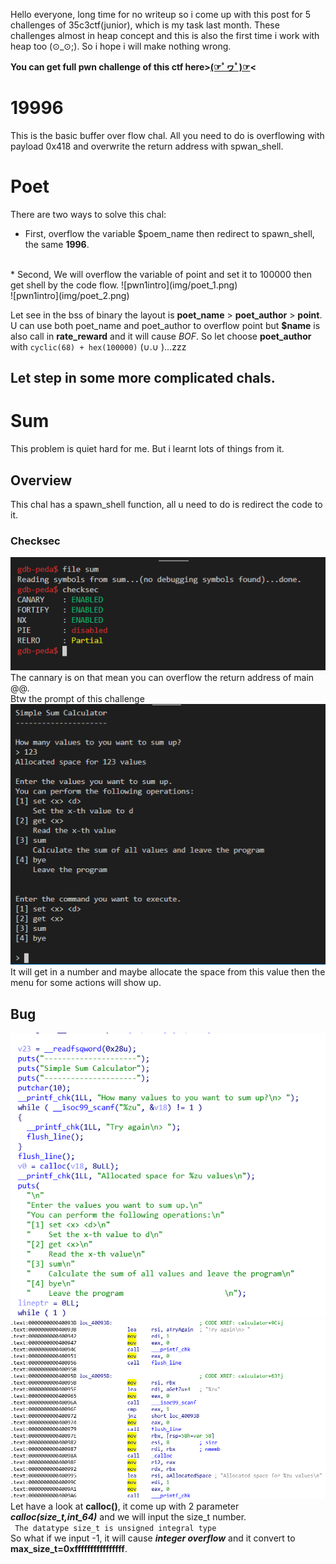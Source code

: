 Hello everyone, long time for no writeup so i come up with this post for 5 challenges of 35c3ctf(junior), which is my task last month. These challenges almost in heap concept and this is also the first time i work with heap too (⊙_⊙;). So i hope i will make nothing wrong.


**You can get full pwn challenge of this ctf here>[(☞ﾟヮﾟ)☞](https://github.com/leedinh/InfoSec/tree/master/35c3ctf_juni)<**

# 19996
This is the basic buffer over flow chal. All you need to do is overflowing with payload 0x418 and overwrite the return address with spwan_shell.

# Poet
There are two ways to solve this chal:
* First, overflow the variable $poem_name then redirect to spawn_shell, the same **1996**.
<br>
* Second, We will overflow the variable of point and set it to 100000 then get shell by the code flow.
 ![pwn1intro](img/poet_1.png)<br>![pwn1intro](img/poet_2.png)
 
 Let see in the bss of binary the layout is **poet_name** > **poet_author** > **point**. U can use both poet_name and poet_author to overflow point but **$name** is also call in **rate_reward** and it will cause *BOF*. 
 So let choose **poet_author** with ``cyclic(68) + hex(100000)`` (∪.∪ )...zzz

## Let step in some more complicated chals.

# Sum
This problem is quiet hard for me. But i learnt lots of things from it.
## Overview
This chal has a spawn_shell function, all u need to do is redirect the code to it.
### Checksec
![pwn1intro](img/sum_1.png)
The cannary is on that mean you can overflow the return address of main @@.
<br>Btw the prompt of this challenge
![pwn1intro](img/sum_2.png)
It will get in a number and maybe allocate the space from this value then the menu for some actions will show up.

## Bug
![pwn1intro](img/sum_3.png)<br>![pwn1intro](img/sum_4.png)
Let have a look at **calloc()**, it come up with 2 parameter ***calloc(size_t,int_64)*** and we will input the size_t number.<br>
`` The datatype size_t is unsigned integral type``
<br>So what if we input -1, it will cause ***integer overflow*** and it convert to **max_size_t=0xffffffffffffffff**.
